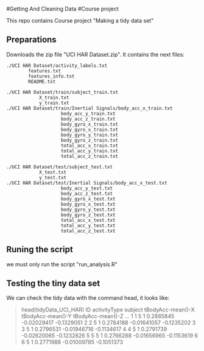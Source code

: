 
#Getting And Cleaning Data
#Course project

This repo contains Course project "Making a tidy data set"


## Preparations

Downloads the zip file  "UCI HAR Dataset.zip". It contains the next files:
	
	./UCI HAR Dataset/activity_labels.txt
			features.txt	
			features_info.txt
			README.txt
	
	./UCI HAR Dataset/train/subject_train.txt
				X_train.txt
				y_train.txt
	./UCI HAR Dataset/train/Inertial Signals/body_acc_x_train.txt
						body_acc_y_train.txt
						body_acc_z_train.txt
						body_gyro_x_train.txt
						body_gyro_x_train.txt
						body_gyro_y_train.txt
						body_gyro_z_train.txt
						total_acc_x_train.txt
						total_acc_y_train.txt
						total_acc_z_train.txt

	./UCI HAR Dataset/test/subject_test.txt
				X_test.txt
				y_test.txt
	./UCI HAR Dataset/test/Inertial Signals/body_acc_x_test.txt
						body_acc_y_test.txt
						body_acc_z_test.txt
						body_gyro_x_test.txt
						body_gyro_x_test.txt
						body_gyro_y_test.txt
						body_gyro_z_test.txt
						total_acc_x_test.txt
						total_acc_y_test.txt
						total_acc_z_test.txt
## Runing the script

we must only run the script "run_analysis.R"




## Testing the tiny data set

We can check the tidy data with the command head, it looks like:

>head(tidyData_UCI_HAR)	
ID activityType subject tBodyAcc-mean()-X tBodyAcc-mean()-Y tBodyAcc-mean()-Z   ...
1  1            5       1         0.2885845       -0.02029417        -0.1329051
2  2            5       1         0.2784188       -0.01641057        -0.1235202
3  3            5       1         0.2796531       -0.01946716        -0.1134617
4  4            5       1         0.2791739       -0.02620065        -0.1232826
5  5            5       1         0.2766288       -0.01656965        -0.1153619
6  6            5       1         0.2771988       -0.01009785        -0.1051373


 
